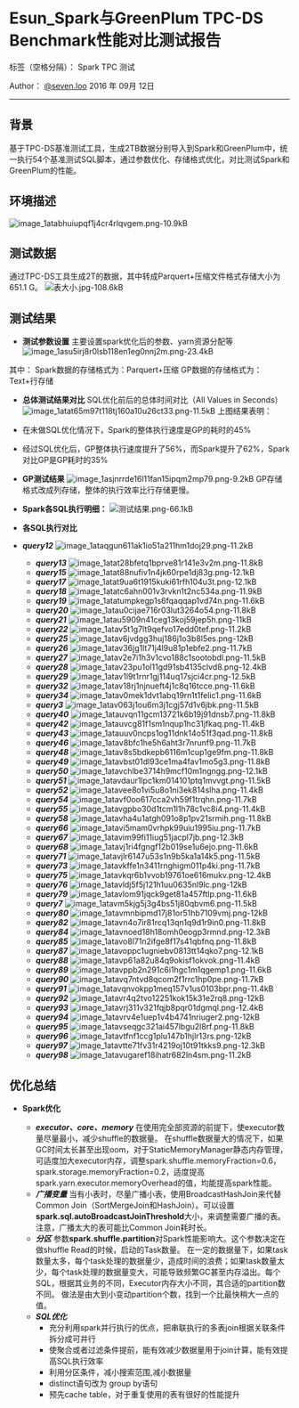 ﻿# Esun_Spark与GreenPlum TPC-DS Benchmark性能对比测试报告

标签（空格分隔）： Spark TPC 测试


Author： [@seven.loo][1] 
2016 年 09月 12日

---
## 背景              
基于TPC-DS基准测试工具，生成2TB数据分别导入到Spark和GreenPlum中，统一执行54个基准测试SQL脚本，通过参数优化、存储格式优化，对比测试Spark和GreenPlum的性能。
## 环境描述
![image_1atabhuiupqf1j4cr4rlqvgem.png-10.9kB][2]

## 测试数据
通过TPC-DS工具生成2T的数据，其中转成Parquert+压缩文件格式存储大小为651.1 G。
![表大小.jpg-108.6kB][3]
## 测试结果

 - **测试参数设置**
 主要设置spark优化后的参数、yarn资源分配等
![image_1asu5irj8r0lsb118en1eg0nnj2m.png-23.4kB][4]

其中：
  Spark数据的存储格式为：Parquert+压缩
  GP数据的存储格式为：Text+行存储

 - **总体测试结果对比**
 SQL优化前后的总体时间对比（All	Values	in	Seconds）
![image_1atat65m97t118tj160a10u26ct33.png-11.5kB][5]
上图结果表明：
  - 在未做SQL优化情况下，Spark的整体执行速度是GP的耗时的45%
  - 经过SQL优化后，GP整体执行速度提升了56%，而Spark提升了62%，Spark对比GP是GP耗时的35%

 - **GP测试结果**
![image_1asjnrrde16l11fan15ipqm2mp79.png-9.2kB][6]
GP存储格式改成列存储，整体的执行效率比行存储更慢。
 - **Spark各SQL执行明细：**
![测试结果.png-66.1kB][7]

 - **各SQL执行对比**
- ***query12***
   ![image_1ataqgun611ak1io51a211hm1doj29.png-11.2kB][8]
   - ***query13***
   ![image_1atat28bfetq1bprve81r141e3v2m.png-11.8kB][9]
   - ***query15***
   ![image_1atat88nufiv1n4jk60rpe1dj83g.png-12.1kB][10]
   - ***query17***
   ![image_1atat9ua6t1915kuki61rfh104u3t.png-12.1kB][11]
   - ***query18***
   ![image_1atatc6ahn001v3rvkn1t2nc534a.png-11.9kB][12]
   - ***query19***
   ![image_1atatumpkegp1s6fqaqqap1vd74n.png-11.6kB][13]
   - ***query20***
   ![image_1atau0cijae716r03lut3264o54.png-11.8kB][14]
   - ***query21***
   ![image_1atau5909n41ceg13koj59jep5h.png-11kB][15]
   - ***query22***
   ![image_1atav5t1g7lt9qefvo17edd0tef.png-11.2kB][16]
   - ***query25***
   ![image_1atav6jvdgg3huj186j1o3b8l5es.png-12kB][17]
   - ***query26***
   ![image_1atav36jg1lt71j4l9u81p1ebfe2.png-11.7kB][18]
   - ***query27***
   ![image_1atav2e7i1h3v1cvo188c1sootobdl.png-11.5kB][19]
   - ***query28***
   ![image_1atav23pu1ol11gd91sb4135clvd8.png-12.4kB][20]
   - ***query29***
   ![image_1atav1l9t1rnr1gj114uq17sjci4cr.png-12.5kB][21]
   - ***query32***
   ![image_1atav18rj1njnueft4j1c8q16tcce.png-11.6kB][22]
   - ***query34***
   ![image_1atav0mek1dvt1abq19rn1t1felic1.png-11.6kB][23]
   - ***query3***
   ![image_1atav063j1ou6m3j1cgj57d1v6jbk.png-11.5kB][24]
   - ***query40***
   ![image_1atauvqn11gcm13721k6b19j91dnsb7.png-11.8kB][25]
   - ***query42***
   ![image_1atauvcg81f1sm1nqup1hc31jfkaq.png-11.4kB][26]
   - ***query43***
   ![image_1atauuv0ncps1og11dnk14o51f3qad.png-11.8kB][27]
   - ***query46***
   ![image_1atav8bfc1he5h6aht3r7nrunf9.png-11.7kB][28]
   - ***query48***
   ![image_1atav8s5bdkepb6116m1cup1ge9fm.png-11.8kB][29]
   - ***query49***
   ![image_1atavbst01dl93ce1ma4fav1mo5g3.png-11.8kB][30]
   - ***query50***
   ![image_1atavchlbe3714h9mcf10m1ngngg.png-12.1kB][31]
   - ***query51***
   ![image_1atavdaur1lpc1km014101ptq1mvvgt.png-11.5kB][32]
   - ***query52***
   ![image_1atavee8o1vi5u8o1ni3ek814slha.png-11.4kB][33]
   - ***query54***
   ![image_1atavf0oo617cca2vh59f1trqhn.png-11.7kB][34]
   - ***query55***
   ![image_1atavgpbo30d1tcm1l1h78c1vc8i4.png-11.4kB][35]
   - ***query58***
   ![image_1atavha4u1atgh091o8p1pv21srmih.png-11.8kB][36]
   - ***query66***
   ![image_1atavi5mam0vrhpk99uiu1995iu.png-11.7kB][37]
   - ***query67***
   ![image_1atavim99fi11iug51jacpl7jb.png-12.3kB][38]
   - ***query68***
   ![image_1atavj1ri4fgngf12b019se1u6ejo.png-11.6kB][39]
   - ***query71***
   ![image_1atavjlr6147u53s1n9b5ka1a14k5.png-11.5kB][40]
   - ***query73***
   ![image_1atavkffe1n3411rnghigm011p4ki.png-11.7kB][41]
   - ***query75***
   ![image_1atavkqr6b1vvob19761oe616mukv.png-12.4kB][42]
   - ***query76***
   ![image_1atavldj5f5j121h1uu0635nl9lc.png-12kB][43]
   - ***query79***
   ![image_1atavlom91jqck9get81a457ftlp.png-11.6kB][44]
   - ***query7***
   ![image_1atavm5kjg5j3g4bs51j80qbvm6.png-11.5kB][45]
   - ***query80***
   ![image_1atavmnbipmd17j81or51hb7109vmj.png-12kB][46]
   - ***query82***
   ![image_1atavn4o7ir81rcq13qn1q9d1r9in0.png-11.8kB][47]
   - ***query84***
   ![image_1atavnoed18h18omh0eogp3rmnd.png-12.3kB][48]
   - ***query85***
   ![image_1atavo8l71n2ifge8f17s41qbfnq.png-11.8kB][49]
   - ***query87***
   ![image_1atavoppc1ugniebv0813tt14qko7.png-12.1kB][50]
   - ***query88***
   ![image_1atavp61a82u84q9okisf1okvok.png-11.4kB][51]
   - ***query89***
   ![image_1atavppb2n291c6i1hgc1m1qgemp1.png-11.6kB][52]
   - ***query90***
   ![image_1atavq7ntvd8qcom2f1rrc1hp0pe.png-11.7kB][53]
   - ***query91***
   ![image_1atavqnvokpp1meq157v1us0103bpr.png-11.4kB][54]
   - ***query92***
   ![image_1atavr4q2tvo12251kok15k31e2rq8.png-12kB][55]
   - ***query93***
   ![image_1atavrj311v321fqjb8pqr01dgmql.png-12.4kB][56]
   - ***query94***
   ![image_1atavrv4e1uep1v4b4741nriuger2.png-12kB][57]
   - ***query95***
   ![image_1atavseqgc321ai457lbgu2l8rf.png-11.8kB][58]
   - ***query96***
   ![image_1atavtfnf1ccg1plu147b1hjlr13rs.png-12kB][59]
   - ***query97***
   ![image_1atavtte71fv31r4219oj10t91tkks9.png-12.3kB][60]
   - ***query98***
   ![image_1atavugaref18ihatr682ln4sm.png-11.2kB][61]
##  优化总结
- **Spark优化**
   - ***executor、core、memory***
   在使用完全部资源的前提下，使executor数量尽量最小，减少shuffle的数据量。
   在shuffle数据量大的情况下，如果GC时间太长甚至出现oom，对于StaticMemoryManager静态内存管理，可适度加大executor内存，调整spark.shuffle.memoryFraction=0.6，spark.storage.memoryFraction=0.2，适度提高spark.yarn.executor.memoryOverhead的值，均能提高spark性能。
   - ***广播变量***
   当有小表时，尽量广播小表，使用BroadcastHashJoin来代替Common Join（SortMergeJoin和HashJoin）。可以设置**spark.sql.autoBroadcastJoinThreshold**大小，来调整需要广播的表。注意，广播太大的表可能比Common Join耗时长。
   - ***分区***
   参数**spark.shuffle.partition**对Spark性能影响大。这个参数决定在做shuffle Read的时候，启动的Task数量。 在一定的数据量下，如果task数量太多，每个task处理的数据量少，造成时间的浪费；如果task数量太少，每个task处理的数据量变大，可能导致频繁GC甚至内存溢出。每个SQL，根据其业务的不同，Executor内存大小不同，其合适的partition数不同。 做法是由大到小变动partition个数，找到一个比最快稍大一点的值。
   - ***SQL优化***
     - 充分利用spark并行执行的优点，把串联执行的多表join根据关联条件拆分成可并行
     - 使聚合或者过滤条件提前，能有效减少数据量用于join计算，能有效提高SQL执行效率
     - 利用分区条件，减小搜索范围,减小数据量
     - distinct语句改为 group by语句
     - 预先cache table，对于重复使用的表有很好的性能提升
    


  [1]: http://static.zybuluo.com/sevenloo/fwmtbmq28iyzmsx10zqv0ljh/%E8%BD%AF%E7%A1%AC%E4%BB%B6.jpg
  [2]: http://static.zybuluo.com/sevenloo/w5ytm5t017l7kaluoedx2s03/image_1atabhuiupqf1j4cr4rlqvgem.png
  [3]: http://static.zybuluo.com/sevenloo/ylof3c4y7bi9e354vt3hatp3/%E8%A1%A8%E5%A4%A7%E5%B0%8F.jpg
  [4]: http://static.zybuluo.com/sevenloo/w5syazudowzb9b1o9ehrmlqf/image_1asu5irj8r0lsb118en1eg0nnj2m.png
  [5]: http://static.zybuluo.com/sevenloo/5x1n27f3qi3d4g0c05zsykxk/image_1atat65m97t118tj160a10u26ct33.png
  [6]: http://static.zybuluo.com/sevenloo/utues72movjrxgow9coe2vnc/image_1asjnrrde16l11fan15ipqm2mp79.png
  [7]: http://static.zybuluo.com/sevenloo/e7y6bb4vcmgzie4nk0g7dnff/%E6%B5%8B%E8%AF%95%E7%BB%93%E6%9E%9C.png
  [8]: http://static.zybuluo.com/sevenloo/szqzk3zisnxz0ltldbi58k0q/image_1ataqgun611ak1io51a211hm1doj29.png
  [9]: http://static.zybuluo.com/sevenloo/n0ii21wclzt3mjg5ryxz06ug/image_1atat28bfetq1bprve81r141e3v2m.png
  [10]: http://static.zybuluo.com/sevenloo/rz2efph08k6wwbc9u9zuw6si/image_1atat88nufiv1n4jk60rpe1dj83g.png
  [11]: http://static.zybuluo.com/sevenloo/j1km7vfzb25lkfovmjif6zr2/image_1atat9ua6t1915kuki61rfh104u3t.png
  [12]: http://static.zybuluo.com/sevenloo/7k7a069rz1uzy0zwexv0q8x7/image_1atatc6ahn001v3rvkn1t2nc534a.png
  [13]: http://static.zybuluo.com/sevenloo/149tkbuilh0y8athabfk8rn8/image_1atatumpkegp1s6fqaqqap1vd74n.png
  [14]: http://static.zybuluo.com/sevenloo/d0y9oxq1w6c2seviw2ue73r6/image_1atau0cijae716r03lut3264o54.png
  [15]: http://static.zybuluo.com/sevenloo/kffplbwbeotuhk543xyowbew/image_1atau5909n41ceg13koj59jep5h.png
  [16]: http://static.zybuluo.com/sevenloo/uahm9scm4lnl7xl8wkuo42tb/image_1atav5t1g7lt9qefvo17edd0tef.png
  [17]: http://static.zybuluo.com/sevenloo/r518wcv3d6tzlhr7zkl0lpyp/image_1atav6jvdgg3huj186j1o3b8l5es.png
  [18]: http://static.zybuluo.com/sevenloo/t0ijhhnf1uk6kaudawa7hpog/image_1atav36jg1lt71j4l9u81p1ebfe2.png
  [19]: http://static.zybuluo.com/sevenloo/sq6yo8fazyv52bc4nxcougpd/image_1atav2e7i1h3v1cvo188c1sootobdl.png
  [20]: http://static.zybuluo.com/sevenloo/9uwbnqhj3ojpy303v07hiyir/image_1atav23pu1ol11gd91sb4135clvd8.png
  [21]: http://static.zybuluo.com/sevenloo/k1pz2gscv9cw9u5jy8q5qva3/image_1atav1l9t1rnr1gj114uq17sjci4cr.png
  [22]: http://static.zybuluo.com/sevenloo/sqdeum0glzyvpw8gx394ur6s/image_1atav18rj1njnueft4j1c8q16tcce.png
  [23]: http://static.zybuluo.com/sevenloo/3bdahh9lpnc9l3kmw9vmphgm/image_1atav0mek1dvt1abq19rn1t1felic1.png
  [24]: http://static.zybuluo.com/sevenloo/d2n3hyj1hlysfyp6vesbvk2k/image_1atav063j1ou6m3j1cgj57d1v6jbk.png
  [25]: http://static.zybuluo.com/sevenloo/ak172s9ro2vwh3typ9s048p6/image_1atauvqn11gcm13721k6b19j91dnsb7.png
  [26]: http://static.zybuluo.com/sevenloo/l8jpt8u15dil2qh2pyxt0t2q/image_1atauvcg81f1sm1nqup1hc31jfkaq.png
  [27]: http://static.zybuluo.com/sevenloo/pajtzzxs5j4u0w9lr11wyz0r/image_1atauuv0ncps1og11dnk14o51f3qad.png
  [28]: http://static.zybuluo.com/sevenloo/qdezt162cjce3ua0nrgwsypa/image_1atav8bfc1he5h6aht3r7nrunf9.png
  [29]: http://static.zybuluo.com/sevenloo/gyxwd5fsfgmk2utt9alzsfof/image_1atav8s5bdkepb6116m1cup1ge9fm.png
  [30]: http://static.zybuluo.com/sevenloo/evqucrwgf60p4hclcew2hxs8/image_1atavbst01dl93ce1ma4fav1mo5g3.png
  [31]: http://static.zybuluo.com/sevenloo/2se36w4mndeplxj08q1cxrjm/image_1atavchlbe3714h9mcf10m1ngngg.png
  [32]: http://static.zybuluo.com/sevenloo/0le3ka26kaxioj3q44zh84x0/image_1atavdaur1lpc1km014101ptq1mvvgt.png
  [33]: http://static.zybuluo.com/sevenloo/9n880vo54t2blvlcdwl8x5ai/image_1atavee8o1vi5u8o1ni3ek814slha.png
  [34]: http://static.zybuluo.com/sevenloo/0swdioteym0tf68d9unzmdb9/image_1atavf0oo617cca2vh59f1trqhn.png
  [35]: http://static.zybuluo.com/sevenloo/ef7kd7zimixeqth9ialphmws/image_1atavgpbo30d1tcm1l1h78c1vc8i4.png
  [36]: http://static.zybuluo.com/sevenloo/6sjkc42npji2gb2dpph8ntuy/image_1atavha4u1atgh091o8p1pv21srmih.png
  [37]: http://static.zybuluo.com/sevenloo/802u35tig6775if3zjv3nyme/image_1atavi5mam0vrhpk99uiu1995iu.png
  [38]: http://static.zybuluo.com/sevenloo/3qu7nhrh39xhbvtiferyn87y/image_1atavim99fi11iug51jacpl7jb.png
  [39]: http://static.zybuluo.com/sevenloo/hu5luov6k5goaqphedbh4ubs/image_1atavj1ri4fgngf12b019se1u6ejo.png
  [40]: http://static.zybuluo.com/sevenloo/9kc366o9k77uappozvctkqzi/image_1atavjlr6147u53s1n9b5ka1a14k5.png
  [41]: http://static.zybuluo.com/sevenloo/cac5gma90lh1hit2xuplbmmq/image_1atavkffe1n3411rnghigm011p4ki.png
  [42]: http://static.zybuluo.com/sevenloo/uio9xtwk2np0gk7pcjs3h0su/image_1atavkqr6b1vvob19761oe616mukv.png
  [43]: http://static.zybuluo.com/sevenloo/sflu1ud16pt22b2u3a3mi0sc/image_1atavldj5f5j121h1uu0635nl9lc.png
  [44]: http://static.zybuluo.com/sevenloo/mw9n8sb9l1f3zeyjbuslmxkc/image_1atavlom91jqck9get81a457ftlp.png
  [45]: http://static.zybuluo.com/sevenloo/110k49hsq3n2ttrp94bmj5v4/image_1atavm5kjg5j3g4bs51j80qbvm6.png
  [46]: http://static.zybuluo.com/sevenloo/u9b8qarl3wjrkkvpubzhm4dq/image_1atavmnbipmd17j81or51hb7109vmj.png
  [47]: http://static.zybuluo.com/sevenloo/rzjn1d6rwm7m8sip10czt86q/image_1atavn4o7ir81rcq13qn1q9d1r9in0.png
  [48]: http://static.zybuluo.com/sevenloo/bbne125van1floi17h7f606s/image_1atavnoed18h18omh0eogp3rmnd.png
  [49]: http://static.zybuluo.com/sevenloo/pc6uh302jpy5j50sj1d2qwz3/image_1atavo8l71n2ifge8f17s41qbfnq.png
  [50]: http://static.zybuluo.com/sevenloo/mw716ft4v6mb6cfxys31ontp/image_1atavoppc1ugniebv0813tt14qko7.png
  [51]: http://static.zybuluo.com/sevenloo/2jwtocdqtwvq5by2plhmipyo/image_1atavp61a82u84q9okisf1okvok.png
  [52]: http://static.zybuluo.com/sevenloo/f8it0nsz29cmkhn91n5pet3c/image_1atavppb2n291c6i1hgc1m1qgemp1.png
  [53]: http://static.zybuluo.com/sevenloo/d9upd0pej6alvn95p4dicq3g/image_1atavq7ntvd8qcom2f1rrc1hp0pe.png
  [54]: http://static.zybuluo.com/sevenloo/0vd97ll1asm2br3dt3ez2bmh/image_1atavqnvokpp1meq157v1us0103bpr.png
  [55]: http://static.zybuluo.com/sevenloo/vjp8gaav98i9eh2a88kiulyp/image_1atavr4q2tvo12251kok15k31e2rq8.png
  [56]: http://static.zybuluo.com/sevenloo/t1gnb20xyo79ivrdwk4b89ae/image_1atavrj311v321fqjb8pqr01dgmql.png
  [57]: http://static.zybuluo.com/sevenloo/grt7396a7p7af1wmvk571dcz/image_1atavrv4e1uep1v4b4741nriuger2.png
  [58]: http://static.zybuluo.com/sevenloo/rn4hnbgtbhz1syna81lm5j8x/image_1atavseqgc321ai457lbgu2l8rf.png
  [59]: http://static.zybuluo.com/sevenloo/xy2xda5ttjf197n2iuaynzw9/image_1atavtfnf1ccg1plu147b1hjlr13rs.png
  [60]: http://static.zybuluo.com/sevenloo/zh778jk3y20xxyfphfarbre6/image_1atavtte71fv31r4219oj10t91tkks9.png
  [61]: http://static.zybuluo.com/sevenloo/yjk77e9oo5ng9jncuk3q4jj1/image_1atavugaref18ihatr682ln4sm.png